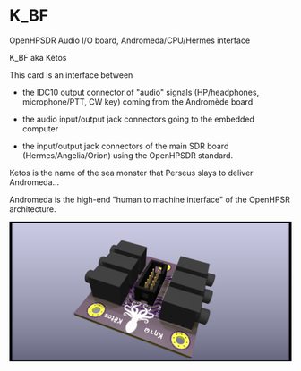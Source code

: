 # K_BF
OpenHPSDR Audio I/O board, Andromeda/CPU/Hermes interface

K_BF aka Kêtos

This card is an interface between 

- the IDC10 output connector of "audio" signals (HP/headphones, microphone/PTT, CW key) coming from the Andromède board

- the audio input/output jack connectors going to the embedded computer

- the input/output jack connectors of the main SDR board (Hermes/Angelia/Orion) using the OpenHPSDR standard.

Ketos is the name of the sea monster that Perseus slays to deliver Andromeda... 

Andromeda is the high-end "human to machine interface" of the OpenHPSR architecture.

![Kêtos, an openHPSDR audio switchboard](https://github.com/F6ITU/K_BF/blob/main/Documentation/K_BF.png)